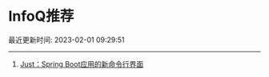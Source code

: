 # InfoQ推荐

最近更新时间: 2023-02-01 09:29:51

--- 
1. [Just：Spring Boot应用的新命令行界面](https://www.infoq.cn/article/KUFfYLk4zWcQ1VZXflpp) 
